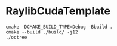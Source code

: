 # RaylibCudaTemplate

```
cmake -DCMAKE_BUILD_TYPE=Debug -Bbuild .
cmake --build ./build/ -j12
./octree
```
